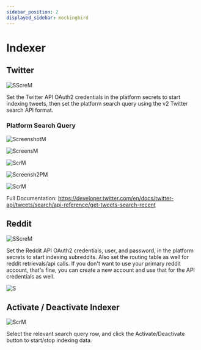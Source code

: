 ```yaml
---
sidebar_position: 2
displayed_sidebar: mockingbird
---
```


# Indexer

## Twitter

![SScreM](https://github.com/zeus-fyi/zeus/assets/17446735/7026105b-f2bc-462e-8e7b-9c9ddd99d062)

Set the Twitter API OAuth2 credentials in the platform secrets to start indexing tweets,
then set the platform search query using the v2 Twitter search API format.

### Platform Search Query

![ScreenshotM](https://github.com/zeus-fyi/zeus/assets/17446735/067a6fc7-8b0c-4687-8c79-747c9f09ce58)

![ScreensM](https://github.com/zeus-fyi/zeus/assets/17446735/d862eaac-2462-4ce2-b0ca-09f97df714fc)

![ScrM](https://github.com/zeus-fyi/zeus/assets/17446735/a411ed5b-9981-4b72-a819-50f8f25adf2b)

![Screensh2PM](https://github.com/zeus-fyi/zeus/assets/17446735/87528c34-8b1d-4813-9af8-c062eabbbc6b)

![ScrM](https://github.com/zeus-fyi/zeus/assets/17446735/6a11c27e-a28b-417a-a34a-8a677df07b27)

Full
Documentation: https://developer.twitter.com/en/docs/twitter-api/tweets/search/api-reference/get-tweets-search-recent

## Reddit

![SScreM](https://github.com/zeus-fyi/zeus/assets/17446735/7026105b-f2bc-462e-8e7b-9c9ddd99d062)

Set the Reddit API OAuth2 credentials, user, and password, in the platform secrets to start indexing subreddits.
Also set the routing table as well for reddit retrievals/api calls. If you don't want to use your primary reddit
account, that's fine, you can create a new account and use that for the API credentials as well.

![S](https://github.com/zeus-fyi/zeus/assets/17446735/d2ca5fe5-b191-42fc-a769-ee4f9ca4aaf3)

## Activate / Deactivate Indexer

![ScrM](https://github.com/zeus-fyi/zeus/assets/17446735/b9bb2c6e-58b3-467e-b45a-c59a7bf067e2)

Select the relevant search query row, and click the Activate/Deactivate button to start/stop indexing data.